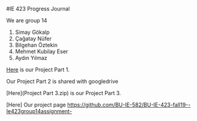 


#IE 423 Progress Journal

We are group 14

1. Simay Gökalp
2. Çağatay Nüfer
3. Bilgehan Öztekin
4. Mehmet Kubilay Eser
5. Aydın Yılmaz


[Here](project-1.html) is our Project Part 1.


Our Project Part 2 is shared with googledrive



[Here](Project Part 3.zip) is our Project Part 3.

[Here] Our project page https://github.com/BU-IE-582/BU-IE-423-fall19--Ie423group14assignment-
